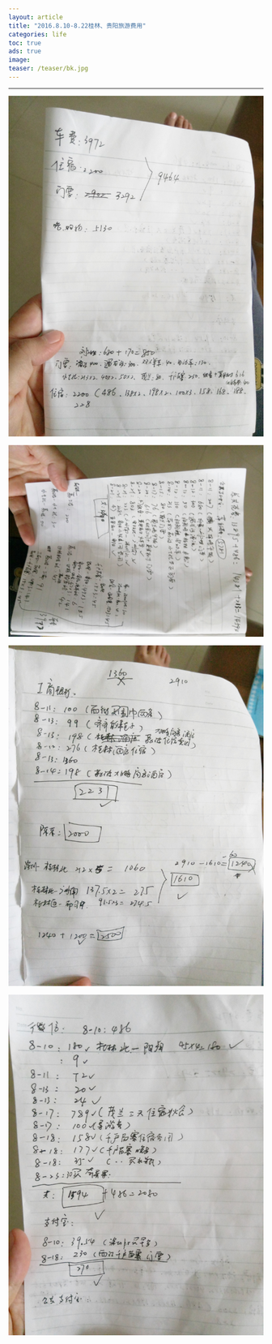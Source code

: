 ```yaml
---
layout: article
title: "2016.8.10-8.22桂林、贵阳旅游费用"
categories: life
toc: true
ads: true
image:
teaser: /teaser/bk.jpg
---
```


---



![df](https://github.com/storage201608/storage/blob/master/myhome2016/_posts/life/2016-08-27-1725life.md/IMG_20160827_172455.jpg?raw=true)

![df](https://github.com/storage201608/storage/blob/master/myhome2016/_posts/life/2016-08-27-1725life.md/IMG_20160827_172446.jpg?raw=true)

![df](https://github.com/storage201608/storage/blob/master/myhome2016/_posts/life/2016-08-27-1725life.md/IMG_20160827_172429.jpg?raw=true)

![df](https://github.com/storage201608/storage/blob/master/myhome2016/_posts/life/2016-08-27-1725life.md/IMG_20160827_172419.jpg?raw=true)

